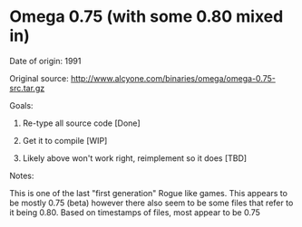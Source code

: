 # Omega 0.75 (with some 0.80 mixed in)

Date of origin: 1991

Original source: http://www.alcyone.com/binaries/omega/omega-0.75-src.tar.gz 

Goals:

1) Re-type all source code [Done]

2) Get it to compile [WIP]

3) Likely above won't work right, reimplement so it does [TBD]

Notes:

This is one of the last "first generation" Rogue like games. This appears to be mostly 0.75 (beta) however there also seem to be some files that refer to it being 0.80. Based on timestamps of files, most appear to be 0.75